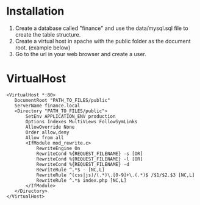 Installation
============================================================================================================

1. Create a database called "finance" and use the data/mysql.sql file to create the table structure.
2. Create a virtual host in apache with the public folder as the document root. (example below)
3. Go to the url in your web browser and create a user.

VirtualHost
============================================================================================================
    <VirtualHost *:80>
       DocumentRoot "PATH_TO_FILES/public"
       ServerName finance.local
       <Directory "PATH_TO_FILES/public">
           SetEnv APPLICATION_ENV production
           Options Indexes MultiViews FollowSymLinks
           AllowOverride None
           Order allow,deny
           Allow from all
           <IfModule mod_rewrite.c>
               RewriteEngine On
               RewriteCond %{REQUEST_FILENAME} -s [OR]
               RewriteCond %{REQUEST_FILENAME} -l [OR]
               RewriteCond %{REQUEST_FILENAME} -d
               RewriteRule ^.*$ - [NC,L]
               RewriteRule ^(css|js)/(.*)\.[0-9]+\.(.*)$ /$1/$2.$3 [NC,L]
               RewriteRule ^.*$ index.php [NC,L]
           </IfModule>
       </Directory>
    </VirtualHost>

